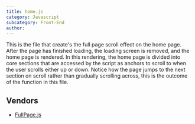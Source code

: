 ```yaml
---
title: home.js
category: Javascript
subcategory: Front-End
author: 
---
```


This is the file that create's the full page scroll effect on the home page. After the page has finished loading, the loading screen is removed, and the home page is rendered. In this rendering, the home page is divided into core sections that are accessed by the script as anchors to scroll to when the user scrolls either up or down. Notice how the page jumps to the next section on scroll rather than gradually scrolling across, this is the outcome of the function in this file.

## Vendors

* [FullPage.js](https://kanetesta.github.io/IT-Project/content/Vendors/fullpage.html)
